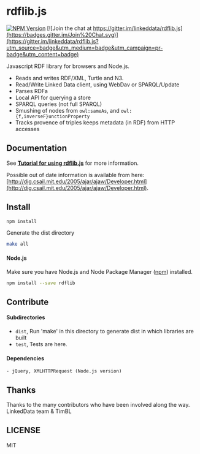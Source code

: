 # rdflib.js
[![NPM Version](https://img.shields.io/npm/v/rdflib.svg?style=flat)](https://npm.im/rdflib)
[![Join the chat at https://gitter.im/linkeddata/rdflib.js](https://badges.gitter.im/Join%20Chat.svg)](https://gitter.im/linkeddata/rdflib.js?utm_source=badge&utm_medium=badge&utm_campaign=pr-badge&utm_content=badge)

Javascript RDF library for browsers and Node.js.

- Reads and writes RDF/XML, Turtle and N3.
- Read/Write Linked Data client, using WebDav or SPARQL/Update
- Parses RDFa
- Local API for querying a store
- SPARQL queries (not full SPARQL)
- Smushing of nodes from `owl:sameAs`, and `owl:{f,inverseF}unctionProperty`
- Tracks provence of triples keeps metadata (in RDF) from HTTP accesses

## Documentation

See **[Tutorial for using rdflib.js](https://github.com/solid/solid-tutorial-rdflib.js)**
for more information.

Possible out of date information is available from here:
[http://dig.csail.mit.edu/2005/ajar/ajaw/Developer.html](http://dig.csail.mit.edu/2005/ajar/ajaw/Developer.html).

## Install

```bash
npm install
```

Generate the dist directory

```bash
make all
```

#### Node.js

Make sure you have Node.js and Node Package Manager ([npm](https://npmjs.org/))
installed.

```bash
npm install --save rdflib
```

## Contribute

#### Subdirectories

- `dist`, Run 'make' in this directory to generate dist in which libraries are
  built
- `test`, Tests are here.

#### Dependencies

    - jQuery, XMLHTTPRequest (Node.js version)

## Thanks

Thanks to the many contributors who have been involved along the way.
LinkedData team & TimBL

## LICENSE
MIT
